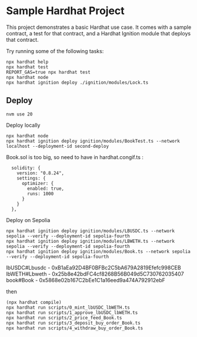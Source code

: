 # Sample Hardhat Project

This project demonstrates a basic Hardhat use case. It comes with a sample contract, a test for that contract, and a Hardhat Ignition module that deploys that contract.

Try running some of the following tasks:

```shell
npx hardhat help
npx hardhat test
REPORT_GAS=true npx hardhat test
npx hardhat node
npx hardhat ignition deploy ./ignition/modules/Lock.ts
```


## Deploy

```
nvm use 20
```


Deploy locally

```
npx hardhat node
npx hardhat ignition deploy ignition/modules/BookTest.ts --network localhost --deployment-id second-deploy
```

Book.sol is too big, so need to have in hardhat.congif.ts :
```
  solidity: {
    version: "0.8.24",
    settings: {
      optimizer: {
        enabled: true,
        runs: 1000
      }
    }
  },
```


Deploy on Sepolia
```
npx hardhat ignition deploy ignition/modules/LBUSDC.ts --network sepolia --verify --deployment-id sepolia-fourth
npx hardhat ignition deploy ignition/modules/LBWETH.ts --network sepolia --verify --deployment-id sepolia-fourth
npx hardhat ignition deploy ignition/modules/Book.ts --network sepolia --verify --deployment-id sepolia-fourth
```
lbUSDC#Lbusdc - 0xB1aEa92D4BF0BFBc2C5bA679A2819Efefc998CEB
lbWETH#Lbweth - 0x25b8e42bdFC4cf8268B56B049d5C730762035407
book#Book -  0x5868e02b167C2bEe1C1a16eed9a474A792912ebF

then
```
(npx hardhat compile)
npx hardhat run scripts/0_mint_lbUSDC_lbWETH.ts 
npx hardhat run scripts/1_approve_lbUSDC_lbWETH.ts 
npx hardhat run scripts/2_price_feed_Book.ts
npx hardhat run scripts/3_deposit_buy_order_Book.ts 
npx hardhat run scripts/4_withdraw_buy_order_Book.ts 
```